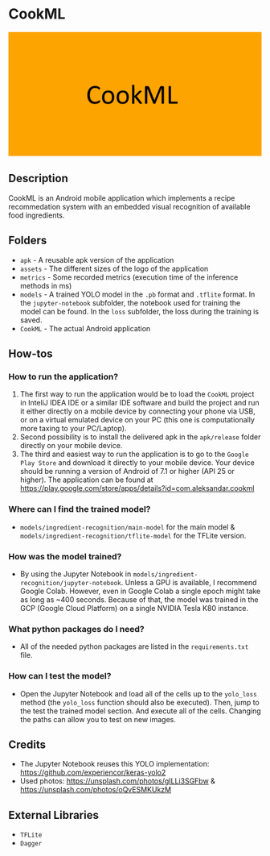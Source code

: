# CookML

![logo](assets/logo_big.png)

## Description

CookML is an Android mobile application which implements a recipe recommedation system with an embedded visual recognition of available food ingredients.

## Folders
- `apk` - A reusable apk version of the application
- `assets` - The different sizes of the logo of the application
- `metrics` - Some recorded metrics (execution time of the inference methods in ms)
- `models` - A trained YOLO model in the `.pb` format and `.tflite` format. In the `jupyter-notebook` subfolder, the notebook used for training the model can be found. In the `loss` subfolder, the loss during the training is saved.
- `CookML` - The actual Android application

## How-tos

### How to run the application?
1. The first way to run the application would be to load the `CookML` project in InteliJ IDEA IDE or a similar IDE software and build the project and run it either directly on a mobile device by connecting your phone via USB, or on a virtual emulated device on your PC (this one is computationally more taxing to your PC/Laptop).
2. Second possibility is to install the delivered apk in the `apk/release` folder directly on your mobile device.
3. The third and easiest way to run the application is to go to the `Google Play Store` and download it directly to your mobile device. Your device should be running a version of Android of 7.1 or higher (API 25 or higher). The application can be found at https://play.google.com/store/apps/details?id=com.aleksandar.cookml

### Where can I find the trained model?
- `models/ingredient-recognition/main-model` for the main model & `models/ingredient-recognition/tflite-model` for the TFLite version.

### How was the model trained?
- By using the Jupyter Notebook in `models/ingredient-recognition/jupyter-notebook`. Unless a GPU is available, I recommend Google Colab. However, even in Google Colab a single epoch might take as long as ~400 seconds. Because of that, the model was trained in the GCP (Google Cloud Platform) on a single NVIDIA Tesla K80 instance.

### What python packages do I need?
- All of the needed python packages are listed in the `requirements.txt` file.

### How can I test the model?
- Open the Jupyter Notebook and load all of the cells up to the `yolo_loss` method (the `yolo_loss` function should also be executed). Then, jump to the test the trained model section. And execute all of the cells. Changing the paths can allow you to test on new images.

## Credits
- The Jupyter Notebook reuses this YOLO implementation: https://github.com/experiencor/keras-yolo2
- Used photos: https://unsplash.com/photos/gILLi3SGFbw & https://unsplash.com/photos/oQvESMKUkzM

## External Libraries
- `TFLite`
- `Dagger`
